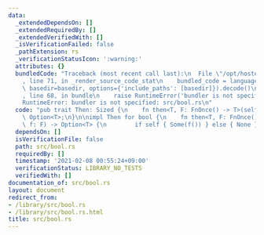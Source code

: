 ```yaml
---
data:
  _extendedDependsOn: []
  _extendedRequiredBy: []
  _extendedVerifiedWith: []
  _isVerificationFailed: false
  _pathExtension: rs
  _verificationStatusIcon: ':warning:'
  attributes: {}
  bundledCode: "Traceback (most recent call last):\n  File \"/opt/hostedtoolcache/Python/3.9.1/x64/lib/python3.9/site-packages/onlinejudge_verify/documentation/build.py\"\
    , line 71, in _render_source_code_stat\n    bundled_code = language.bundle(stat.path,\
    \ basedir=basedir, options={'include_paths': [basedir]}).decode()\n  File \"/opt/hostedtoolcache/Python/3.9.1/x64/lib/python3.9/site-packages/onlinejudge_verify/languages/user_defined.py\"\
    , line 68, in bundle\n    raise RuntimeError('bundler is not specified: {}'.format(path.as_posix()))\n\
    RuntimeError: bundler is not specified: src/bool.rs\n"
  code: "pub trait Then: Sized {\n    fn then<T, F: FnOnce() -> T>(self, f: F) ->\
    \ Option<T>;\n}\n\nimpl Then for bool {\n    fn then<T, F: FnOnce() -> T>(self,\
    \ f: F) -> Option<T> {\n        if self { Some(f()) } else { None }\n    }\n}\n"
  dependsOn: []
  isVerificationFile: false
  path: src/bool.rs
  requiredBy: []
  timestamp: '2021-02-08 00:55:24+09:00'
  verificationStatus: LIBRARY_NO_TESTS
  verifiedWith: []
documentation_of: src/bool.rs
layout: document
redirect_from:
- /library/src/bool.rs
- /library/src/bool.rs.html
title: src/bool.rs
---
```

